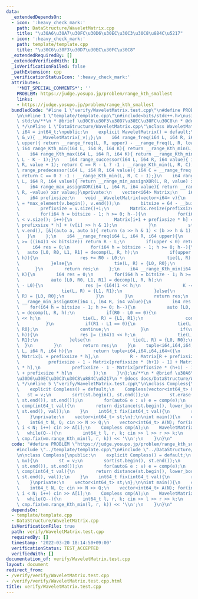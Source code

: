 ```yaml
---
data:
  _extendedDependsOn:
  - icon: ':heavy_check_mark:'
    path: DataStructure/WaveletMatrix.cpp
    title: "\u30A6\u30A7\u30FC\u30D6\u30EC\u30C3\u30C8\u884C\u5217"
  - icon: ':heavy_check_mark:'
    path: template/template.cpp
    title: "\u30C6\u30F3\u30D7\u30EC\u30FC\u30C8"
  _extendedRequiredBy: []
  _extendedVerifiedWith: []
  _isVerificationFailed: false
  _pathExtension: cpp
  _verificationStatusIcon: ':heavy_check_mark:'
  attributes:
    '*NOT_SPECIAL_COMMENTS*': ''
    PROBLEM: https://judge.yosupo.jp/problem/range_kth_smallest
    links:
    - https://judge.yosupo.jp/problem/range_kth_smallest
  bundledCode: "#line 1 \"verify/WaveletMatrix.test.cpp\"\n#define PROBLEM \"https://judge.yosupo.jp/problem/range_kth_smallest\"\
    \n\n#line 1 \"template/template.cpp\"\n#include<bits/stdc++.h>\nusing namespace\
    \ std;\n/**\n * @brief \u30C6\u30F3\u30D7\u30EC\u30FC\u30C8\n * @docs docs/template/template.md\n\
    \ */\n#line 1 \"DataStructure/WaveletMatrix.cpp\"\nclass WaveletMatrix{\n    using\
    \ i64 = int64_t;\npublic:\n    explicit WaveletMatrix() = default;\n    WaveletMatrix(vector<i64>\
    \ &_v){ __WaveletMatrix(_v);};\n    i64 range_freq(i64 L, i64 R, i64 lower, i64\
    \ upper){ return __range_freq(L, R, upper) - __range_freq(L, R, lower);}\n   \
    \ i64 range_Kth_min(i64 L, i64 R, i64 K){ return __range_Kth_min(L, R, K);}\n\
    \    i64 range_Kth_max(i64 L, i64 R, i64 K){ return __range_Kth_min(L, R, R -\
    \ L - K - 1);}\n    i64 range_successor(i64 L, i64 R, i64 value){ i64 C = __range_freq(L,\
    \ R, value + 1); return C == R - L ? -1 : __range_Kth_min(L, R, C);}\n    i64\
    \ range_predecessor(i64 L, i64 R, i64 value){ i64 C = __range_freq(L, R, value);\
    \ return C == 0 ? -1 : __range_Kth_min(L, R, C - 1);}\n    i64 range_min_assignXOR(i64\
    \ L, i64 R, i64 value){ return __range_min_assignXOR(L, R, value) xor value;}\n\
    \    i64 range_max_assignXOR(i64 L, i64 R, i64 value){ return __range_min_assignXOR(L,\
    \ R, ~value) xor value;}\nprivate:\n    vector<i64> Matrix;\n    i64 bitsize;\n\
    \    i64 prefixsize;\n    void __WaveletMatrix(vector<i64> v){\n        i64 v_max\
    \ = *max_element(v.begin(), v.end());\n        bitsize = 64 - __builtin_clzll(v_max);\n\
    \        prefixsize = v.size()+1;\n        Matrix.resize(prefixsize * bitsize);\n\
    \        for(i64 h = bitsize - 1; h >= 0; h--){\n            for(i64 i = 0; i\
    \ < v.size(); i++){\n                Matrix[i+1 + prefixsize * h] = Matrix[i +\
    \ prefixsize * h] + (v[i] >> h & 1);\n            }\n            stable_sort(v.begin(),\
    \ v.end(), [&](auto a, auto b){ return (a >> h & 1) < (b >> h & 1);});\n     \
    \   }\n    };\n    i64 __range_freq(i64 L, i64 R, i64 upper){\n        if(upper\
    \ >= ((i64)1 << bitsize)) return R - L;\n        if(upper < 0) return 0;\n   \
    \     i64 res = 0;\n        for(i64 h = bitsize - 1; h >= 0; h--){\n         \
    \   auto [L0, R0, L1, R1] = decomp(L, R, h);\n            if(upper & ((i64)1 <<\
    \ h)){\n                res += R0 - L0;\n                tie(L, R) = {L1, R1};\n\
    \            }else{\n                tie(L, R) = {L0, R0};\n            }\n  \
    \      }\n        return res;\n    };\n    i64 __range_Kth_min(i64 L, i64 R, i64\
    \ K){\n        i64 res = 0;\n        for(i64 h = bitsize - 1; h >= 0; h--){\n\
    \            auto [L0, R0, L1, R1] = decomp(L, R, h);\n            if(K >= R0\
    \ - L0){\n                res |= (i64)1 << h;\n                K -= R0 - L0;\n\
    \                tie(L, R) = {L1, R1};\n            }else{\n                tie(L,\
    \ R) = {L0, R0};\n            }\n        }\n        return res;\n    }\n    i64\
    \ __range_min_assignXOR(i64 L, i64 R, i64 value){\n        i64 res = 0;\n    \
    \    for(i64 h = bitsize - 1; h >= 0; h--){\n            auto [L0, R0, L1, R1]\
    \ = decomp(L, R, h);\n            if(R0 - L0 == 0){\n                res |= (i64)1\
    \ << h;\n                tie(L, R) = {L1, R1};\n                continue;\n  \
    \          }\n            if(R1 - L1 == 0){\n                tie(L, R) = {L0,\
    \ R0};\n                continue;\n            }\n            if(value & (1 <<\
    \ h)){\n                res |= (i64)1 << h;\n                tie(L, R) = {L1,\
    \ R1};\n            }else{\n                tie(L, R) = {L0, R0};\n          \
    \  }\n        }\n        return res;\n    }\n    tuple<i64,i64,i64,i64> decomp(i64\
    \ L, i64 R, i64 h){\n        return tuple<i64,i64,i64,i64>({\n            L -\
    \ Matrix[L + prefixsize * h],\n            R - Matrix[R + prefixsize * h],\n \
    \           prefixsize - 1 - Matrix[prefixsize * (h+1) - 1] + Matrix[L + prefixsize\
    \ * h],\n            prefixsize - 1 - Matrix[prefixsize * (h+1) - 1] + Matrix[R\
    \ + prefixsize * h]\n        });\n    }\n};\n/**\n * @brief \u30A6\u30A7\u30FC\
    \u30D6\u30EC\u30C3\u30C8\u884C\u5217\n * @docs docs/DataStructure/WaveletMatrix.md\n\
    \ */\n#line 5 \"verify/WaveletMatrix.test.cpp\"\n\nclass Compless{\npublic:\n\
    \    explicit Compless() = default;\n    Compless(vector<int64_t> &v){\n     \
    \   st = v;\n        sort(st.begin(), st.end());\n        st.erase(unique(st.begin(),\
    \ st.end()), st.end());\n        for(auto& e : v) e = comp(e);\n    }\n    int64_t\
    \ comp(int64_t val){\n        return distance(st.begin(), lower_bound(st.begin(),\
    \ st.end(), val));\n    }\n    int64_t fix(int64_t val){\n        return st[val];\n\
    \    }\nprivate:\n    vector<int64_t> st;\n};\n\nint main(){\n    cin.tie(nullptr)->ios::sync_with_stdio(false);\n\
    \    int64_t N, Q; cin >> N >> Q;\n    vector<int64_t> A(N); for(int64_t i = 0;\
    \ i < N; i++) cin >> A[i];\n    Compless cmp(A);\n    WaveletMatrix wm(A);\n \
    \   while(Q--){\n        int64_t l, r, k; cin >> l >> r >> k;\n        cout <<\
    \ cmp.fix(wm.range_Kth_min(l, r, k)) << '\\n';\n    }\n}\n"
  code: "#define PROBLEM \"https://judge.yosupo.jp/problem/range_kth_smallest\"\n\n\
    #include \"../template/template.cpp\"\n#include \"../DataStructure/WaveletMatrix.cpp\"\
    \n\nclass Compless{\npublic:\n    explicit Compless() = default;\n    Compless(vector<int64_t>\
    \ &v){\n        st = v;\n        sort(st.begin(), st.end());\n        st.erase(unique(st.begin(),\
    \ st.end()), st.end());\n        for(auto& e : v) e = comp(e);\n    }\n    int64_t\
    \ comp(int64_t val){\n        return distance(st.begin(), lower_bound(st.begin(),\
    \ st.end(), val));\n    }\n    int64_t fix(int64_t val){\n        return st[val];\n\
    \    }\nprivate:\n    vector<int64_t> st;\n};\n\nint main(){\n    cin.tie(nullptr)->ios::sync_with_stdio(false);\n\
    \    int64_t N, Q; cin >> N >> Q;\n    vector<int64_t> A(N); for(int64_t i = 0;\
    \ i < N; i++) cin >> A[i];\n    Compless cmp(A);\n    WaveletMatrix wm(A);\n \
    \   while(Q--){\n        int64_t l, r, k; cin >> l >> r >> k;\n        cout <<\
    \ cmp.fix(wm.range_Kth_min(l, r, k)) << '\\n';\n    }\n}\n"
  dependsOn:
  - template/template.cpp
  - DataStructure/WaveletMatrix.cpp
  isVerificationFile: true
  path: verify/WaveletMatrix.test.cpp
  requiredBy: []
  timestamp: '2022-03-20 18:14:50+09:00'
  verificationStatus: TEST_ACCEPTED
  verifiedWith: []
documentation_of: verify/WaveletMatrix.test.cpp
layout: document
redirect_from:
- /verify/verify/WaveletMatrix.test.cpp
- /verify/verify/WaveletMatrix.test.cpp.html
title: verify/WaveletMatrix.test.cpp
---
```

